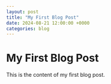 ```yaml
---
layout: post
title: "My First Blog Post"
date: 2024-08-21 12:00:00 +0000
categories: blog
---
```


# My First Blog Post

This is the content of my first blog post.
